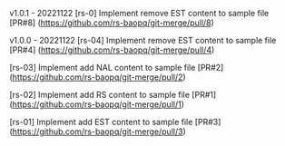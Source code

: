 
v1.0.1 - 20221122
[rs-0] Implement remove EST content to sample file
[PR#8] (https://github.com/rs-baopq/git-merge/pull/8)


v1.0.0 - 20221122
[rs-04] Implement remove EST content to sample file
[PR#4] (https://github.com/rs-baopq/git-merge/pull/4)

[rs-03] Implement add NAL content to sample file
[PR#2] (https://github.com/rs-baopq/git-merge/pull/2)

[rs-02] Implement add RS content to sample file
[PR#1] (https://github.com/rs-baopq/git-merge/pull/1)

[rs-01] Implement add EST content to sample file
[PR#3] (https://github.com/rs-baopq/git-merge/pull/3)